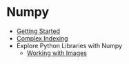# Numpy

+ [Getting Started](01_getting_started.ipynb)
+ [Complex Indexing](02_complex_indexing.ipynb)
+ Explore Python Libraries with Numpy
    + [Working with Images](03_working_with_images.ipynb)